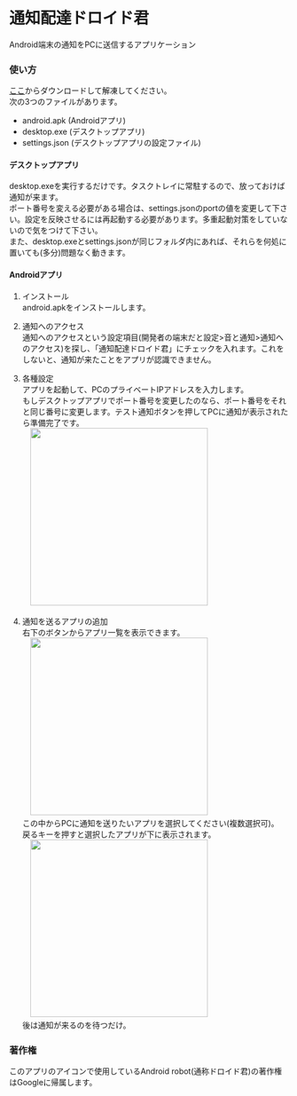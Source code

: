 # 通知配達ドロイド君

Android端末の通知をPCに送信するアプリケーション

### 使い方
[ここ](https://github.com/ptkNktq/AndroidNotificationNotifier/releases)からダウンロードして解凍してください。  
次の3つのファイルがあります。
* android.apk (Androidアプリ)
* desktop.exe (デスクトップアプリ)
* settings.json (デスクトップアプリの設定ファイル)

#### デスクトップアプリ
desktop.exeを実行するだけです。タスクトレイに常駐するので、放っておけば通知が来ます。  
ポート番号を変える必要がある場合は、settings.jsonのportの値を変更して下さい。設定を反映させるには再起動する必要があります。多重起動対策をしていないので気をつけて下さい。  
また、desktop.exeとsettings.jsonが同じフォルダ内にあれば、それらを何処に置いても(多分)問題なく動きます。

#### Androidアプリ
1. インストール  
android.apkをインストールします。

2. 通知へのアクセス  
通知へのアクセスという設定項目(開発者の端末だと設定>音と通知>通知へのアクセス)を探し、「通知配達ドロイド君」にチェックを入れます。これをしないと、通知が来たことをアプリが認識できません。

3. 各種設定  
アプリを起動して、PCのプライベートIPアドレスを入力します。  
もしデスクトップアプリでポート番号を変更したのなら、ポート番号をそれと同じ番号に変更します。テスト通知ボタンを押してPCに通知が表示されたら準備完了です。  
　<img src="https://raw.githubusercontent.com/ptkNktq/AndroidNotificationNotifier/images/20160203113940.png" width="320px">

4. 通知を送るアプリの追加  
右下のボタンからアプリ一覧を表示できます。  
　<img src="https://raw.githubusercontent.com/ptkNktq/AndroidNotificationNotifier/images/20160203113217.png" width="320px">  
この中からPCに通知を送りたいアプリを選択してください(複数選択可)。  
戻るキーを押すと選択したアプリが下に表示されます。  
　<img src="https://raw.githubusercontent.com/ptkNktq/AndroidNotificationNotifier/images/20160203114427.png" width="320px">  
後は通知が来るのを待つだけ。

### 著作権
このアプリのアイコンで使用しているAndroid robot(通称ドロイド君)の著作権はGoogleに帰属します。
